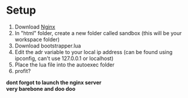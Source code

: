 # Setup
1. Download [Nginx](https://nginx.org/en/download.html)
2. In "html" folder, create a new folder called sandbox (this will be your workspace folder)
3. Download bootstrapper.lua
4. Edit the adr variable to your local ip address (can be found using ipconfig, can't use 127.0.0.1 or localhost)
5. Place the lua file into the autoexec folder
6. profit?

**dont forgot to launch the nginx server**
<br>
**very barebone and doo doo**